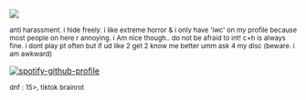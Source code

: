 ![](https://files.catbox.moe/vnn1hu.gif)

<sub>anti harassment. i hide freely. i like extreme horror & i only have 'iwc' on my profile because most people on here r annoying. i Am nice though.. do not be afraid to int! c+h is always fine. i dont play pt often but if ud like 2 get 2 know me better umm ask 4 my disc (beware. i am awkward)</sub>


[![spotify-github-profile](https://spotify-github-profile.kittinanx.com/api/view?uid=autumngray08&cover_image=true&theme=novatorem&show_offline=false&background_color=121212&interchange=false&bar_color=53b14f&bar_color_cover=false)](https://github.com/kittinan/spotify-github-profile)

<sub>dnf : 15>, tiktok brainrot</sub>
